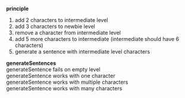 **principle**  
1. add 2 characters to intermediate level  
2. add 3 characters to newbie level  
3. remove a character from intermediate level  
4. add 5 more characters to intermediate (intermediate should have 6 characters)  
5. generate a sentence with intermediate level characters  


**generateSentences**  
generateSentence fails on empty level  
generateSentence works with one character  
generateSentence works with multiple characters  
generateSentence works with many characters  